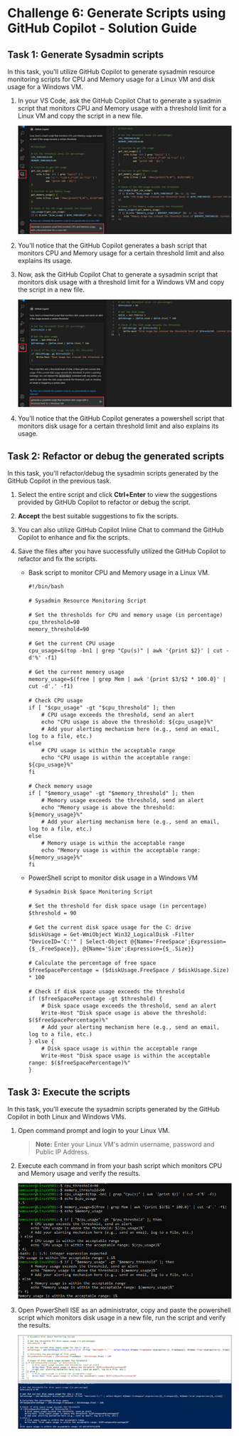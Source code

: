 # Challenge 6: Generate Scripts using GitHub Copilot - Solution Guide

## Task 1: Generate Sysadmin scripts

In this task, you'll utilize GitHub Copilot to generate sysadmin resource monitoring scripts for CPU and Memory usage for a Linux VM and disk usage for a Windows VM.

1. In your VS Code, ask the GitHub Copilot Chat to generate a sysadmin script that monitors CPU and Memory usage with a threshold limit for a Linux VM and copy the script in a new file.

   ![](../../media/generate-bash-script.png)

1. You'll notice that the GitHub Copilot generates a bash script that monitors CPU and Memory usage for a certain threshold limit and also explains its usage.

1. Now, ask the GitHub Copilot Chat to generate a sysadmin script that monitors disk usage with a threshold limit for a Windows VM and copy the script in a new file.

   ![](../../media/generate-ps-script.png)

1. You'll notice that the GitHub Copilot generates a powershell script that monitors disk usage for a certain threshold limit and also explains its usage.

## Task 2: Refactor or debug the generated scripts

In this task, you'll refactor/debug the sysadmin scripts generated by the GitHub Copilot in the previous task.

1. Select the entire script and click **Ctrl+Enter** to view the suggestions provided by GitHUb Copilot to refactor or debug the script.

1. **Accept** the best suitable suggestions to fix the scripts.

1. You can also utilize GitHub Copilot Inline Chat to command the GitHub Copilot to enhance and fix the scripts.

1. Save the files after you have successfully utilized the GitHub Copilot to refactor and fix the scripts.

   - Bask script to monitor CPU and Memory usage in a Linux VM.
     ```
     #!/bin/bash

     # Sysadmin Resource Monitoring Script

     # Set the thresholds for CPU and memory usage (in percentage)
     cpu_threshold=90
     memory_threshold=90

     # Get the current CPU usage
     cpu_usage=$(top -bn1 | grep "Cpu(s)" | awk '{print $2}' | cut -d'%' -f1)

     # Get the current memory usage
     memory_usage=$(free | grep Mem | awk '{print $3/$2 * 100.0}' | cut -d'.' -f1)

     # Check CPU usage
     if [ "$cpu_usage" -gt "$cpu_threshold" ]; then
         # CPU usage exceeds the threshold, send an alert
         echo "CPU usage is above the threshold: ${cpu_usage}%"
         # Add your alerting mechanism here (e.g., send an email, log to a file, etc.)
     else
         # CPU usage is within the acceptable range
         echo "CPU usage is within the acceptable range: ${cpu_usage}%"
     fi

     # Check memory usage
     if [ "$memory_usage" -gt "$memory_threshold" ]; then
         # Memory usage exceeds the threshold, send an alert
         echo "Memory usage is above the threshold: ${memory_usage}%"
         # Add your alerting mechanism here (e.g., send an email, log to a file, etc.)
     else
         # Memory usage is within the acceptable range
         echo "Memory usage is within the acceptable range: ${memory_usage}%"
     fi
     ```
   - PowerShell script to monitor disk usage in a Windows VM
     ```
     # Sysadmin Disk Space Monitoring Script

     # Set the threshold for disk space usage (in percentage)
     $threshold = 90

     # Get the current disk space usage for the C: drive
     $diskUsage = Get-WmiObject Win32_LogicalDisk -Filter "DeviceID='C:'" | Select-Object @{Name='FreeSpace';Expression={$_.FreeSpace}}, @{Name='Size';Expression={$_.Size}}

     # Calculate the percentage of free space
     $freeSpacePercentage = ($diskUsage.FreeSpace / $diskUsage.Size) * 100

     # Check if disk space usage exceeds the threshold
     if ($freeSpacePercentage -gt $threshold) {
         # Disk space usage exceeds the threshold, send an alert
         Write-Host "Disk space usage is above the threshold: $($freeSpacePercentage)%"
         # Add your alerting mechanism here (e.g., send an email, log to a file, etc.)
     } else {
         # Disk space usage is within the acceptable range
         Write-Host "Disk space usage is within the acceptable range: $($freeSpacePercentage)%"
     }
     ```
## Task 3: Execute the scripts

In this task, you'll execute the sysadmin scripts generated by the GitHub Copilot in both Linux and Windows VMs.

1. Open command prompt and login to your Linux VM.

   > **Note:** Enter your Linux VM's admin username, password and Public IP Address.

1. Execute each command in from your bash script which monitors CPU and Memory usage and verify the results.

   ![](../../media/execute-bash-script.png)

1. Open PowerShell ISE as an administrator, copy and paste the powershell script which monitors disk usage in a new file, run the script and verify the results.

   ![](../../media/execute-ps-script.png)

   
